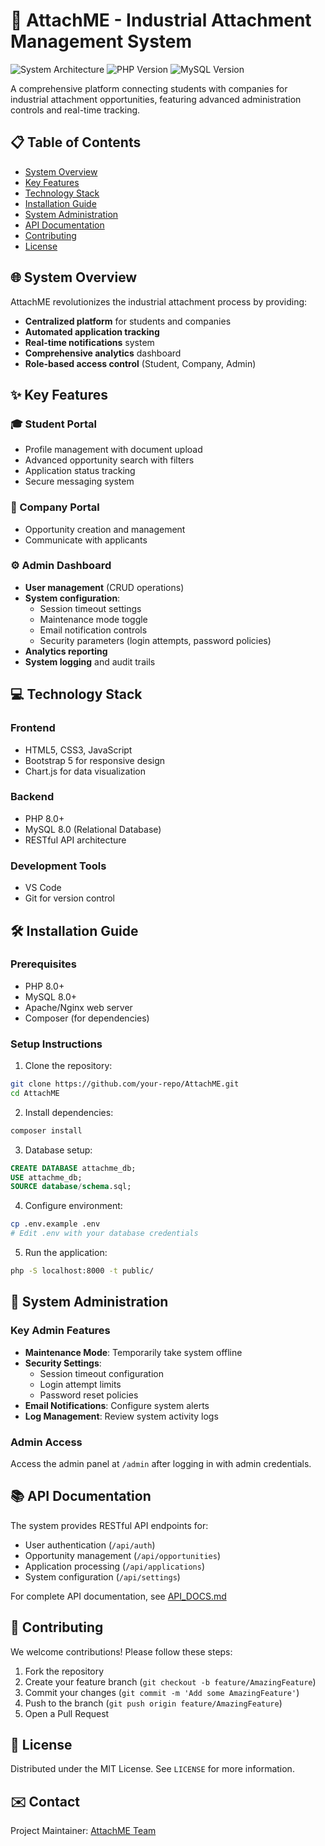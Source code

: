 # 🚀 AttachME - Industrial Attachment Management System

![System Architecture](https://img.shields.io/badge/Architecture-MVC-blue)
![PHP Version](https://img.shields.io/badge/PHP-8.0+-purple)
![MySQL Version](https://img.shields.io/badge/MySQL-8.0+-orange)

A comprehensive platform connecting students with companies for industrial attachment opportunities, featuring advanced administration controls and real-time tracking.

## 📋 Table of Contents
- [System Overview](#-system-overview)
- [Key Features](#-key-features)
- [Technology Stack](#-technology-stack)
- [Installation Guide](#-installation-guide)
- [System Administration](#-system-administration)
- [API Documentation](#-api-documentation)
- [Contributing](#-contributing)
- [License](#-license)

## 🌐 System Overview

AttachME revolutionizes the industrial attachment process by providing:
- **Centralized platform** for students and companies
- **Automated application tracking**
- **Real-time notifications** system
- **Comprehensive analytics** dashboard
- **Role-based access control** (Student, Company, Admin)

## ✨ Key Features

### 🎓 Student Portal
- Profile management with document upload
- Advanced opportunity search with filters
- Application status tracking
- Secure messaging system

### 🏢 Company Portal
- Opportunity creation and management
- Communicate with applicants

### ⚙️ Admin Dashboard
- **User management** (CRUD operations)
- **System configuration**:
  - Session timeout settings
  - Maintenance mode toggle
  - Email notification controls
  - Security parameters (login attempts, password policies)
- **Analytics reporting**
- **System logging** and audit trails

## 💻 Technology Stack

### Frontend
- HTML5, CSS3, JavaScript
- Bootstrap 5 for responsive design
- Chart.js for data visualization

### Backend
- PHP 8.0+
- MySQL 8.0 (Relational Database)
- RESTful API architecture

### Development Tools
- VS Code
- Git for version control

## 🛠️ Installation Guide

### Prerequisites
- PHP 8.0+
- MySQL 8.0+
- Apache/Nginx web server
- Composer (for dependencies)

### Setup Instructions
1. Clone the repository:
```bash
git clone https://github.com/your-repo/AttachME.git
cd AttachME
```

2. Install dependencies:
```bash
composer install
```

3. Database setup:
```sql
CREATE DATABASE attachme_db;
USE attachme_db;
SOURCE database/schema.sql;
```

4. Configure environment:
```bash
cp .env.example .env
# Edit .env with your database credentials
```

5. Run the application:
```bash
php -S localhost:8000 -t public/
```

## 🔐 System Administration

### Key Admin Features
- **Maintenance Mode**: Temporarily take system offline
- **Security Settings**:
  - Session timeout configuration
  - Login attempt limits
  - Password reset policies
- **Email Notifications**: Configure system alerts
- **Log Management**: Review system activity logs

### Admin Access
Access the admin panel at `/admin` after logging in with admin credentials.

## 📚 API Documentation

The system provides RESTful API endpoints for:
- User authentication (`/api/auth`)
- Opportunity management (`/api/opportunities`)
- Application processing (`/api/applications`)
- System configuration (`/api/settings`)

For complete API documentation, see [API_DOCS.md](API_DOCS.md)

## 🤝 Contributing

We welcome contributions! Please follow these steps:
1. Fork the repository
2. Create your feature branch (`git checkout -b feature/AmazingFeature`)
3. Commit your changes (`git commit -m 'Add some AmazingFeature'`)
4. Push to the branch (`git push origin feature/AmazingFeature`)
5. Open a Pull Request

## 📜 License

Distributed under the MIT License. See `LICENSE` for more information.

## ✉️ Contact

Project Maintainer: [AttachME Team](mailto:admin@attachme.example.com)
